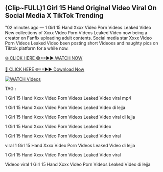 ## (Clip~FULL)1 Girl 15 Hand Original Video Viral On Social Media X TikTok Trending


"02 minutes ago —  1 Girl 15 Hand Xxxx Video Porn Videos Leaked Video New collections of   Xxxx Video Porn Videos Leaked Video now being a creator on Fanfix uploading adult contents. Social media star   Xxxx Video Porn Videos Leaked Video been posting short Videoos and naughty pics on Tiktok platform for a while now.


[🌐 CLICK HERE 🟢==►► WATCH NOW](https://ultra-bulletin.blogspot.com/p/ultra-bulletin-23.html)

[🔴 CLICK HERE 🌐==►► Download Now](https://ultra-bulletin.blogspot.com/p/ultra-bulletin-23.html)

[![WATCH Videos](https://i.imgur.com/dJHk4Zq.gif)](https://ultra-bulletin.blogspot.com/p/ultra-bulletin-23.html)


TAG :

1 Girl 15 Hand Xxxx Video Porn Videos Leaked Video viral mp4

1 Girl 15 Hand Xxxx Video Porn Videos Leaked Video di lejja

1 Girl 15 Hand Xxxx Video Porn Videos Leaked Video viral di lejja

1 Girl 15 Hand Xxxx Video Porn Videos Leaked Video

1 Girl 15 Hand Xxxx Video Porn Videos Leaked Video viral

viral 1 Girl 15 Hand Xxxx Video Porn Videos Leaked Video di lejja

1 Girl 15 Hand Xxxx Video Porn Videos Leaked Video viral

Videoo viral 1 Girl 15 Hand Xxxx Video Porn Videos Leaked Video di lejja
